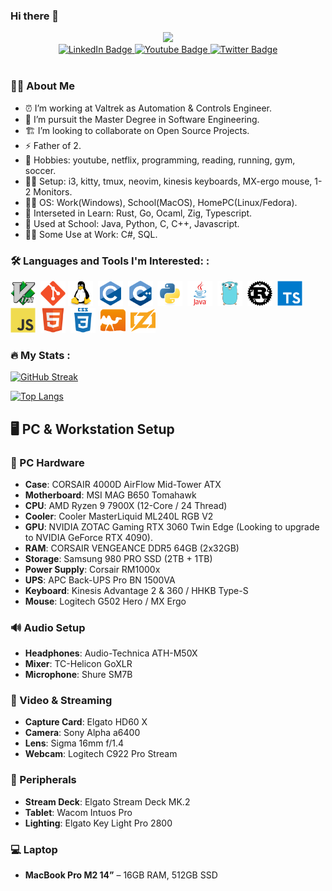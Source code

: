 ### Hi there 👋

<!--
**sergiogallegos/sergiogallegos** is a ✨ _special_ ✨ repository because its `README.md` (this file) appears on your GitHub profile.
-->

<!-- GifIconProgrammer -->
<div id="header" align="center">
  <img src="https://media.giphy.com/media/5eLDrEaRGHegx2FeF2/giphy.gif" width="100"/>
</div>

<!-- SocialMedia -->
<div id="badges" align="center">
  <a href="https://www.linkedin.com/in/sergio-gallegos-24271a66/">
    <img src="https://img.shields.io/badge/LinkedIn-blue?style=for-the-badge&logo=linkedin&logoColor=white" alt="LinkedIn Badge"/>
  </a>
  <a href="https://www.youtube.com/channel/UCOVoUxvP6oOJqPIfm0_n6Sg">
    <img src="https://img.shields.io/badge/YouTube-red?style=for-the-badge&logo=youtube&logoColor=white" alt="Youtube Badge"/>
  </a>
  <a href="https://twitter.com/SergioGallegosH">
    <img src="https://img.shields.io/badge/Twitter-blue?style=for-the-badge&logo=twitter&logoColor=white" alt="Twitter Badge"/>
  </a>
</div>

<div id="badges" align="center">
     <!-- Counters -->
    <img src="https://komarev.com/ghpvc/?username=sergiogallegos&style=flat-square&color=blue" alt=""/>
</div>

### :man_technologist: About Me

- ⏰ I’m working at Valtrek as Automation & Controls Engineer.
- 🌱 I’m pursuit the Master Degree in Software Engineering. 
- 🏗️ I’m looking to collaborate on Open Source Projects.
- ⚡ Father of 2.
- 🛝 Hobbies: youtube, netflix, programming, reading, running, gym, soccer.
- 👨‍💻 Setup: i3, kitty, tmux, neovim, kinesis keyboards, MX-ergo mouse, 1-2 Monitors.
- 👨‍💻 OS: Work(Windows), School(MacOS), HomePC(Linux/Fedora).
- 🦀 Interseted in Learn: Rust, Go, Ocaml, Zig, Typescript.
- 🏫 Used at School: Java, Python, C, C++, Javascript.
- 👨‍💼 Some Use at Work: C#, SQL.


### :hammer_and_wrench: Languages and Tools I'm Interested: :
<!-- Icons -->
<div>
  <img src="https://github.com/devicons/devicon/blob/master/icons/vim/vim-original.svg" title="vim" alt="vim" width="40" height="40"/>&nbsp;
  <img src="https://github.com/devicons/devicon/blob/master/icons/git/git-original.svg" title="Git" **alt="Git" width="40" height="40"/>
  <img src="https://github.com/devicons/devicon/blob/master/icons/linux/linux-original.svg" title="linux" alt="linux" width="40" height="40"/>&nbsp;
  <img src="https://github.com/devicons/devicon/blob/master/icons/c/c-original.svg"  title="C" alt="C" width="40" height="40"/>&nbsp;
  <img src="https://github.com/devicons/devicon/blob/master/icons/cplusplus/cplusplus-original.svg"  title="C++" alt="C++" width="40" height="40"/>&nbsp;
  <img src="https://github.com/devicons/devicon/blob/master/icons/python/python-original.svg" title="Python" alt="Python" width="40" height="40"/>&nbsp;
  <img src="https://github.com/devicons/devicon/blob/master/icons/java/java-original-wordmark.svg" title="Java" alt="Java" width="40" height="40"/>&nbsp;
  <img src="https://github.com/devicons/devicon/blob/master/icons/go/go-original.svg" title="go" alt="go" width="40" height="40"/>&nbsp;
  <img src="https://github.com/devicons/devicon/blob/master/icons/rust/rust-original.svg" title="Rust" alt="Rust" width="40" height="40"/>&nbsp;
  <img src="https://github.com/devicons/devicon/blob/master/icons/typescript/typescript-original.svg" title="TypeScript" alt="TypeScript" width="40" height="40" />&nbsp;
  <img src="https://github.com/devicons/devicon/blob/master/icons/javascript/javascript-original.svg" title="JavaScript" alt="JavaScript" width="40" height="40"/>&nbsp;
  <img src="https://github.com/devicons/devicon/blob/master/icons/html5/html5-original.svg" title="HTML5" alt="HTML" width="40" height="40"/>&nbsp;
  <img src="https://github.com/devicons/devicon/blob/master/icons/css3/css3-plain-wordmark.svg"  title="CSS3" alt="CSS" width="40" height="40"/>&nbsp;
  <img src="https://github.com/devicons/devicon/blob/master/icons/ocaml/ocaml-original.svg"  title="Ocaml" alt="OCAML" width="40" height="40"/>&nbsp;
  <img src="https://github.com/devicons/devicon/blob/master/icons/zig/zig-original.svg"  title="Zig" alt="ZIG" width="40" height="40"/>&nbsp;
  
</div>


### :fire: My Stats :

[![GitHub Streak](https://github-readme-streak-stats.herokuapp.com?user=sergiogallegos&theme=tokyonight&hide_border=true&date_format=M%20j%5B%2C%20Y%5D)](https://git.io/streak-stats)

[![Top Langs](https://github-readme-stats.vercel.app/api/top-langs/?username=sergiogallegos&layout=compact&theme=tokyonight&hide_border=true)](https://github.com/anuraghazra/github-readme-stats)


## 🖥️ PC & Workstation Setup

### 🔧 PC Hardware
- **Case**: CORSAIR 4000D AirFlow Mid-Tower ATX
- **Motherboard**: MSI MAG B650 Tomahawk
- **CPU**: AMD Ryzen 9 7900X (12-Core / 24 Thread)
- **Cooler**: Cooler MasterLiquid ML240L RGB V2
- **GPU**: NVIDIA ZOTAC Gaming RTX 3060 Twin Edge (Looking to upgrade to NVIDIA GeForce RTX 4090).
- **RAM**: CORSAIR VENGEANCE DDR5 64GB (2x32GB)
- **Storage**: Samsung 980 PRO SSD (2TB + 1TB)
- **Power Supply**: Corsair RM1000x
- **UPS**: APC Back-UPS Pro BN 1500VA
- **Keyboard**: Kinesis Advantage 2 & 360 / HHKB Type-S
- **Mouse**: Logitech G502 Hero / MX Ergo

### 🔊 Audio Setup
- **Headphones**: Audio-Technica ATH-M50X
- **Mixer**: TC-Helicon GoXLR
- **Microphone**: Shure SM7B

### 🎥 Video & Streaming
- **Capture Card**: Elgato HD60 X
- **Camera**: Sony Alpha a6400
- **Lens**: Sigma 16mm f/1.4
- **Webcam**: Logitech C922 Pro Stream  

### 🧩 Peripherals
- **Stream Deck**: Elgato Stream Deck MK.2
- **Tablet**: Wacom Intuos Pro
- **Lighting**: Elgato Key Light Pro 2800

### 💻 Laptop
- **MacBook Pro M2 14”** – 16GB RAM, 512GB SSD
